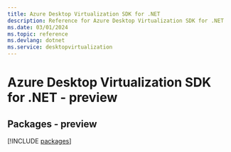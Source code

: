 ```yaml
---
title: Azure Desktop Virtualization SDK for .NET
description: Reference for Azure Desktop Virtualization SDK for .NET
ms.date: 03/01/2024
ms.topic: reference
ms.devlang: dotnet
ms.service: desktopvirtualization
---
```

# Azure Desktop Virtualization SDK for .NET - preview
## Packages - preview
[!INCLUDE [packages](desktop-virtualization-index.md)]